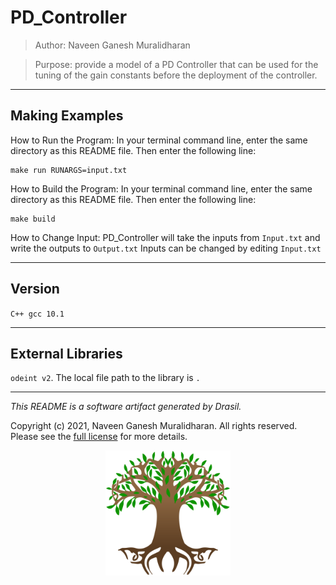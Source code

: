 # PD_Controller 
> Author: Naveen Ganesh Muralidharan

> Purpose: provide a model of a PD Controller that can be used for the tuning of the gain constants before the deployment of the controller.

------------------------------------------------------------
## Making Examples 
 How to Run the Program:
In your terminal command line, enter the same directory as this README file. Then enter the following line:
```
make run RUNARGS=input.txt
```

How to Build the Program:
In your terminal command line, enter the same directory as this README file. Then enter the following line:
```
make build
```

How to Change Input:
PD_Controller will take the inputs from `Input.txt` and write the outputs to `Output.txt`
Inputs can be changed by editing `Input.txt`

------------------------------------------------------------
## Version 
 `C++ gcc 10.1`

------------------------------------------------------------
## External Libraries 
 `odeint v2`. The local file path to the library is `.`

------------------------------------------------------------
*This README is a software artifact generated by Drasil.*

Copyright (c) 2021, Naveen Ganesh Muralidharan. All rights reserved. Please see the [full license](https://github.com/JacquesCarette/Drasil/blob/4b9ad0a3016fecb3c7a2aa82ab142f9e805b5cc8/LICENSE) for more details.

<p align="center">
<img src="../../../../drasil-website/WebInfo/images/Icon.png" alt="Drasil Tree" width="200" />
</p>
